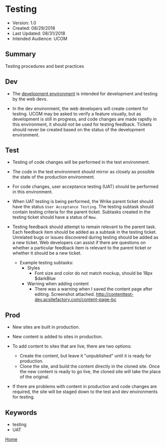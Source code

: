 # Testing

* Version: 1.0
* Created: 08/29/2018
* Last Updated: 08/31/2018
* Intended Audience: UCOM

## Summary

Testing procedures and best practices

## Dev

* The [development environment](http://dev-creighton.acsitefactory.com) is intended for development and testing by the web devs.

* In the dev environment, the web developers will create content for testing. UCOM may be asked to verify a feature visually, but as development is still in progress, and code changes are made rapidly in this environment, it should _not_ be used for testing feedback. Tickets should never be created based on the status of the development environment.

## Test

* Testing of code changes will be performed in the test environment.

* The code in the test environment should mirror as closely as possible the state of the production environment.

* For code changes, user acceptance testing (UAT) should be performed in this environment.

* When UAT testing is being performed, the Wrike parent ticket should have the status `User Acceptance Testing`. The testing subtask should contain testing criteria for the parent ticket. Subtasks created in the testing ticket should have a status of `New`.

* Testing feedback should attempt to remain relevant to the parent task. Each feedback item should be added as a subtask in the testing ticket. Unrelated bugs or issues discovered during testing should be added as a new ticket. Web developers can assist if there are questions on whether a particular feedback item is relevant to the parent ticket or whether it should be a new ticket.
    * Example testing subtasks:
        * Styles
            * Font size and color do not match mockup, should be 18px $darkBlue
        * Warning when adding content
            * There was a warning when I saved the content page after editing. Screenshot attached. http://contenttest-dev.acsitefactory.com/content-page-bc

## Prod

* New sites are built in production.

* New content is added to sites in production.

* To add content to sites that are live, there are two options:
    * Create the content, but leave it "unpublished" until it is ready for production.
    * Clone the site, and build the content directly in the cloned site. Once the new content is ready to go live, the cloned site will take the place of the original.

* If there are problems with content in production and code changes are required, the site will be staged down to the test and dev environments for testing.

## Keywords

* testing
* UAT

[Home](https://cu-webteam.github.io/d8-platform/UCOM)
